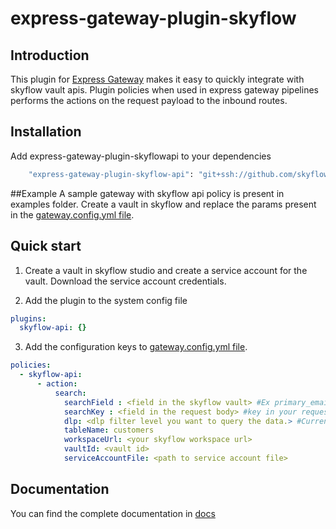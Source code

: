 # express-gateway-plugin-skyflow


## Introduction

This plugin for [Express Gateway](https://express-gateway.io) makes it easy to quickly integrate with skyflow vault apis. Plugin  policies when used in express gateway pipelines performs the actions on the request payload to the inbound routes. 

## Installation

Add express-gateway-plugin-skyflowapi to your dependencies

```bash
    "express-gateway-plugin-skyflow-api": "git+ssh://github.com/skyflowtech/express-gateway-plugin-skyflowapi.git"
```

##Example
A sample gateway with skyflow api policy is present in examples folder. Create a vault in skyflow and replace the params present in the [gateway.config.yml file](/examples/config/gateway.config.yml).

## Quick start

1. Create a vault in skyflow studio and create a service account for the vault. Download the service account credentials.

2. Add the plugin to the system config file
```yml
plugins:
  skyflow-api: {}
```


3. Add the configuration keys to [gateway.config.yml file](https://www.express-gateway.io/docs/configuration/gateway.config.yml/).

```yaml
policies:
  - skyflow-api:
      - action:
          search: 
            searchField : <field in the skyflow vault> #Ex primary_email
            searchKey : <field in the request body> #key in your request body
            dlp: <dlp filter level you want to query the data.> #Currently accepts Plain_Text,TOKEN
            tableName: customers
            workspaceUrl: <your skyflow workspace url> 
            vaultId: <vault id>
            serviceAccountFile: <path to service account file>
```

## Documentation

You can find the complete documentation in [docs](/Docs.md)
